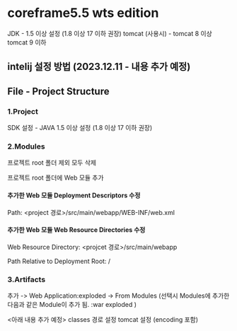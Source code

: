 # coreframe5.5 wts edition

JDK - 1.5 이상 설정 (1.8 이상 17 이하 권장)
tomcat (사용시) - tomcat 8 이상 tomcat 9 이하

## intelij 설정 방법 (2023.12.11 - 내용 추가 예정)

## File - Project Structure
### 1.Project
SDK 설정 - JAVA 1.5 이상 설정 (1.8 이상 17 이하 권장)

### 2.Modules
프로젝트 root 폴더 제외 모두 삭제

프로젝트 root 폴더에 Web 모듈 추가

#### 추가한 Web 모듈 Deployment Descriptors 수정
Path: <project 경로>/src/main/webapp/WEB-INF/web.xml

#### 추가한 Web 모듈 Web Resource Directories 수정
Web Resource Directory: <projcet 경로>/src/main/webapp

Path Relative to Deployment Root: /

### 3.Artifacts
추가 -> Web Application:exploded -> From Modules
(선택시 Modules에 추가한 다음과 같은 Module이 추가 됨. <root>:war exploded )

<아래 내용 추가 예정>
classes 경로 설정
tomcat 설정 (encoding 포함)
